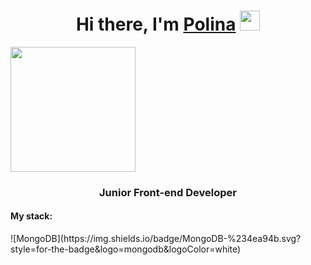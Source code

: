 <h1 align="center">Hi there, I'm <a href="https://daniilshat.ru/" target="_blank">Polina</a> 
<img src="https://github.com/blackcater/blackcater/raw/main/images/Hi.gif" height="32"/></h1>
<img src="https://media.giphy.com/media/hpXdHPfFI5wTABdDx9/giphy.gif" height="200">
<h3 align="center">Junior Front-end Developer</h3>
<h4>My stack:</h4>
![MongoDB](https://img.shields.io/badge/MongoDB-%234ea94b.svg?style=for-the-badge&logo=mongodb&logoColor=white)

